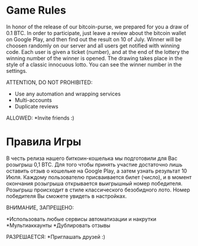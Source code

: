 # Game Rules
In honor of the release of our bitcoin-purse, we prepared for you a draw of 0.1 BTC. 
In order to participate, just leave a review about the bitcoin wallet on Google Play, and then find out the result on 10 of July. 
Winner will be choosen randomly on our server and all users get notified with winning code.
 Each user is given a ticket (number), and at the end of the lottery the winning number of the winner is opened. 
 The drawing takes place in the style of a classic innocuous lotto. You can see the winner number in the settings.

ATTENTION, DO NOT PROHIBITED:

* Use any automation and wrapping services
* Multi-accounts
* Duplicate reviews

ALLOWED:
*Invite friends :)

# Правила Игры
В честь релиза нашего биткоин-кошелька мы подготовили для Вас розыгрыш 0,1 BTC.
 Для того чтобы принять участие достаточно лишь оставить отзыв о кошельке на Google Play,  а затем узнать результат 10 Июля. 
 Каждому пользователю присваивается билет (число), и в момент окончания розыгрыша открывается выигрышный номер победителя. 
 Розыгрыш происходит в стиле классического безобидного лото. Номер победителя Вы сможете увидеть в настройках.

ВНИМАНИЕ, ЗАПРЕЩЕНО:

*Использовать любые сервисы автоматизации и накрутки
*Мультиаккаунты
*Дублировать отзывы

РАЗРЕШАЕТСЯ:
*Приглашать друзей :)